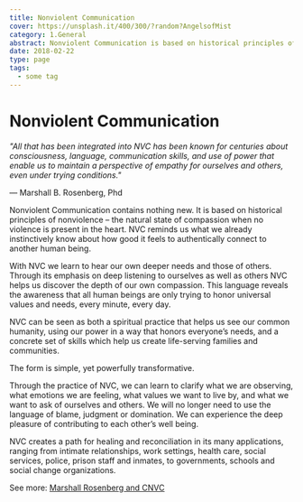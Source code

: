```yaml
---
title: Nonviolent Communication
cover: https://unsplash.it/400/300/?random?AngelsofMist
category: 1.General
abstract: Nonviolent Communication is based on historical principles of nonviolence – the natural state of compassion when no violence is present in the heart. NVC reminds us what we already instinctively know about how good it feels to authentically connect to another human being.
date: 2018-02-22
type: page
tags:
  - some tag
---
```


# Nonviolent Communication

_"All that has been integrated into NVC has been known for centuries about consciousness, language, communication skills, and use of power that enable us to maintain a perspective of empathy for ourselves and others, even under trying conditions."_

— Marshall B. Rosenberg, Phd

Nonviolent Communication contains nothing new. It is based on historical principles of nonviolence – the natural state of compassion when no violence is present in the heart. NVC reminds us what we already instinctively know about how good it feels to authentically connect to another human being.

With NVC we learn to hear our own deeper needs and those of others. Through its emphasis on deep listening to ourselves as well as others NVC helps us discover the depth of our own compassion. This language reveals the awareness that all human beings are only trying to honor universal values and needs, every minute, every day.

NVC can be seen as both a spiritual practice that helps us see our common humanity, using our power in a way that honors everyone’s needs, and a concrete set of skills which help us create life-serving families and communities.

The form is simple, yet powerfully transformative.

Through the practice of NVC, we can learn to clarify what we are observing, what emotions we are feeling, what values we want to live by, and what we want to ask of ourselves and others. We will no longer need to use the language of blame, judgment or domination. We can experience the deep pleasure of contributing to each other’s well being.

NVC creates a path for healing and reconciliation in its many applications, ranging from intimate relationships, work settings, health care, social services, police, prison staff and inmates, to governments, schools and social change organizations.

See more: [Marshall Rosenberg and CNVC](http://cnvc.org/)
